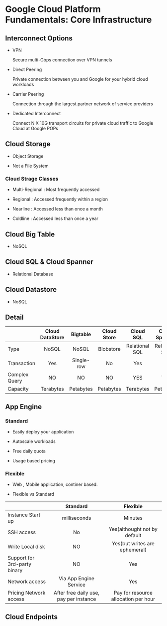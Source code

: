 # Google Cloud Platform Fundamentals: Core Infrastructure

## Interconnect Options

* VPN

    Secure multi-Gbps connection over VPN tunnels

* Direct Peering

    Private connection between you and Google for your hybrid cloud workloads

* Carrier Peering

    Connection through the largest partner network of service providers

* Dedicated Interconnect

    Connect N X 10G transport circuits for private cloud traffic to Google Cloud at Google POPs

## Cloud Storage

* Object Storage

* Not a File System

### Cloud Strage Classes

* Multi-Regional : Most frequently accessed

* Regional : Accessed frequently within a region

* Nearline : Accessed less than once a month

* Coldline : Accessed less than once a year

## Cloud Big Table

* NoSQL

## Cloud SQL & Cloud Spanner

* Relational Database

## Cloud Datastore

* NoSQL

## Detail

|| Cloud DataStore | Bigtable | Cloud Store | Cloud SQL | Cloud Spanner | BigQuery |
|---|:---:|:---:|:---:|:---:|:---:|:---:|
|Type|NoSQL|NoSQL|Blobstore|Relational SQL|Relational SQL|Relational SQL|
|Transaction|Yes|Single-row|No|Yes|Yes|No|
|Complex Query|NO|NO|NO|YES|YES|YES|
|Capacity|Terabytes|Petabytes|Petabytes|Terabytes|Petabytes|Petabytes|

## App Engine

### Standard

* Easily deploy your application

* Autoscale workloads

* Free daily quota

* Usage based pricing

### Flexible

* Web , Mobile application, continer based.

* Flexible vs Standard

|| Standard | Flexible |
|---|:---:|:---:|
|Instance Start up| milliseconds|Minutes|
|SSH access|No|Yes(althought not by default|
|Write Local disk|NO|Yes(but writes are ephemeral)|
|Support for 3rd-party binary|NO|Yes|
|Network access|Via App Engine Service|Yes|
|Pricing Network access|After free daily use, pay per instance|Pay for resource allocation per hour|

## Cloud Endpoints
